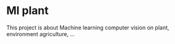 # Ml plant

This project is about Machine learning computer vision on plant, environment agriculture, ...
